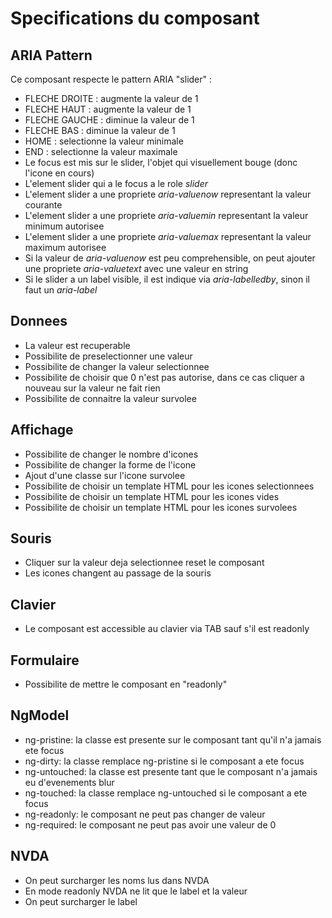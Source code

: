 Specifications du composant
===========================

ARIA Pattern
------------
Ce composant respecte le pattern ARIA "slider" :
* FLECHE DROITE : augmente la valeur de 1
* FLECHE HAUT : augmente la valeur de 1
* FLECHE GAUCHE : diminue la valeur de 1
* FLECHE BAS : diminue la valeur de 1
* HOME : selectionne la valeur minimale
* END : selectionne la valeur maximale
* Le focus est mis sur le slider, l'objet qui visuellement bouge (donc l'icone en cours)
* L'element slider qui a le focus a le role *slider*
* L'element slider a une propriete *aria-valuenow* representant la valeur courante
* L'element slider a une propriete *aria-valuemin* representant la valeur minimum autorisee
* L'element slider a une propriete *aria-valuemax* representant la valeur maximum autorisee
* Si la valeur de *aria-valuenow* est peu comprehensible, on peut ajouter une propriete *aria-valuetext* avec une valeur en string
* Si le slider a un label visible, il est indique via *aria-labelledby*, sinon il faut un *aria-label*

Donnees
-------
* La valeur est recuperable
* Possibilite de preselectionner une valeur
* Possibilite de changer la valeur selectionnee
* Possibilite de choisir que 0 n'est pas autorise, dans ce cas cliquer a nouveau sur la valeur ne fait rien
* Possibilite de connaitre la valeur survolee

Affichage
---------
* Possibilite de changer le nombre d'icones
* Possibilite de changer la forme de l'icone
* Ajout d'une classe sur l'icone survolee
* Possibilite de choisir un template HTML pour les icones selectionnees
* Possibilite de choisir un template HTML pour les icones vides
* Possibilite de choisir un template HTML pour les icones survolees

Souris
------
* Cliquer sur la valeur deja selectionnee reset le composant
* Les icones changent au passage de la souris

Clavier
-------
* Le composant est accessible au clavier via TAB sauf s'il est readonly

Formulaire
----------
* Possibilite de mettre le composant en "readonly"

NgModel
-------
- ng-pristine: la classe est presente sur le composant tant qu'il n'a jamais ete focus
- ng-dirty: la classe remplace ng-pristine si le composant a ete focus
- ng-untouched: la classe est presente tant que le composant n'a jamais eu d'evenements blur
- ng-touched: la classe remplace ng-untouched si le composant a ete focus
- ng-readonly: le composant ne peut pas changer de valeur
- ng-required: le composant ne peut pas avoir une valeur de 0

NVDA
----
* On peut surcharger les noms lus dans NVDA
* En mode readonly NVDA ne lit que le label et la valeur
* On peut surcharger le label
